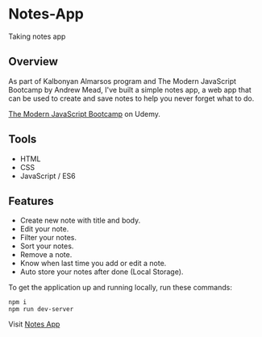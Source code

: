 # **Notes-App**
Taking notes app

## **Overview**
As part of Kalbonyan Almarsos program and The Modern JavaScript Bootcamp by Andrew Mead, I've built a simple notes app, 
a web app that can be used to create and save notes to help you never forget what to do.

[The Modern JavaScript Bootcamp](https://www.udemy.com/course/modern-javascript/) on Udemy.

## **Tools**
- HTML
- CSS
- JavaScript / ES6

## **Features**
- Create new note with title and body.
- Edit your note.
- Filter your notes.
- Sort your notes.
- Remove a note.
- Know when last time you add or edit a note.
- Auto store your notes after done (Local Storage).

To get the application up and running locally, run these commands:
```
npm i
npm run dev-server
```

Visit [Notes App](https://abotalb-notes.netlify.app/)
